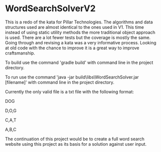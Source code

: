 # WordSearchSolverV2

This is a redo of the kata for Pillar Technologies. The algorithms and data structures used are almost identical to the ones used 
in V1. This time instead of using static utility methods the more traditional object approach is used. There are a lot fewer tests 
but the coverage is mostly the same. Going through and revising a kata was a very informative process. Looking at old code with the
chance to improve it is a great way to improve craftsmanship.

To build use the command 'gradle build' with command line in the project directory.

To run use the command 'java -jar build\libs\WordSearchSolver.jar [filename]' with command line in the project directory. 

Currently the only valid file is a txt file with the following format:

DOG

D,O,G

C,A,T

A,B,C

The continuation of this project would be to create a full word search website using this project as its basis for a solution
against user input.
